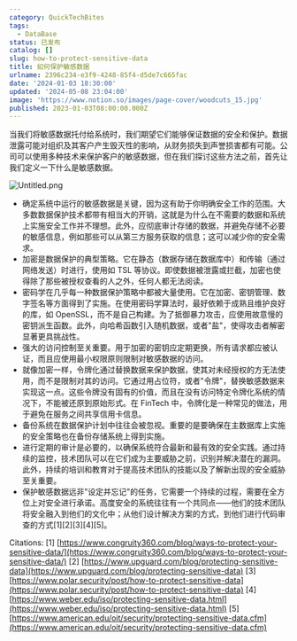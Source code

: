 ```yaml
---
category: QuickTechBites
tags:
  - DataBase
status: 已发布
catalog: []
slug: how-to-protect-sensitive-data
title: 如何保护敏感数据
urlname: 2396c234-e3f9-4248-85f4-d5de7c665fac
date: '2024-01-03 18:30:00'
updated: '2024-05-08 23:04:00'
image: 'https://www.notion.so/images/page-cover/woodcuts_15.jpg'
published: 2023-01-03T08:00:00.000Z
---
```


当我们将敏感数据托付给系统时，我们期望它们能够保证数据的安全和保护。数据泄露可能对组织及其客户产生毁灭性的影响，从财务损失到声誉损害都有可能。公司可以使用多种技术来保护客户的敏感数据，但在我们探讨这些方法之前，首先让我们定义一下什么是敏感数据。


![Untitled.png](https://prod-files-secure.s3.us-west-2.amazonaws.com/5d24fe63-e567-4804-86f9-9fdc62e13082/aa7e6578-50d6-4f37-a4e4-28071bd0fba3/Untitled.png?X-Amz-Algorithm=AWS4-HMAC-SHA256&X-Amz-Content-Sha256=UNSIGNED-PAYLOAD&X-Amz-Credential=ASIAZI2LB466XA3NVVRU%2F20250316%2Fus-west-2%2Fs3%2Faws4_request&X-Amz-Date=20250316T213231Z&X-Amz-Expires=3600&X-Amz-Security-Token=IQoJb3JpZ2luX2VjEN3%2F%2F%2F%2F%2F%2F%2F%2F%2F%2FwEaCXVzLXdlc3QtMiJGMEQCIGZ0HGjuOVFYOvgofg%2BdA36JFbDqjMeYxMZn%2F8AiSPanAiApTFGI09orPQwy2qYlGDV9z4duFc6cbjBQRr8j%2FRix4Sr%2FAwg2EAAaDDYzNzQyMzE4MzgwNSIM%2Bnh32Cf0HPIL0i32KtwDodGpsyf35YqF3I2v4aiGnmvE1eA17NNq23siHmFzzeEA1B7UgLEpR%2FvtW%2Bt8yD%2Bk98hdiK98RLx1Jgii8krtQuTy4K16K2KpNKMazBzX2p%2FFBkK5Elxb4LzFRiC61z8robrX%2F3c49ztKNlJaPQCQkZ8432YfvFi8jWT%2F8KmzVFZeucT2mcHJDUZtPzD5pFEAMFcSV17Y0IeWiveGfXshV2j0QoeeqB339QB0WS5VyoZNt29RCwOVToDGPAnZxdR8Hw%2FSlWAJ%2BMXcp916KkVpwyhxl4M9tordEWI%2BT92h2KrOWULQDk%2FSybwtgQWwNwYiwOo27UJZo8cIlhqIxWxhgJcBeSBL2yACE9%2FiQway2fR0vod%2FMa9zwf%2BSNDDMbyUr202C0bhBpugnJ2IqOkzpsjWmjdrMBmq%2FAtBnZXabXgUTrTY0yOLjuzeIuvCd2768vOMXrRsRAULHoigUSTPiMXN%2FZmWqhGPUIEI3P2r2w%2BzZt8ShtdFjHJkQk8gdlTyurlXUfeqv4wy2g9ySUiwtVtgl0KFzn%2B5PDZt4U5reIJl9s2uX5qtLciP%2B8kRm3U7P%2FRDHLaGfNER2uUNI7Ajn8RZel61q1bn02cUKPCNgg6DfRsbez0v1ZoI3k%2BIwtfzcvgY6pgFi0FulUSM6JJQGG1PekzR%2FOCqN4qam8uAyLDqxEHfMGa6fHVHCq69LkdgHF87HYEjUCuo0tgHDxM3CKG6aJjefN6biPN8LWLbRjZ8bpHIdkiiixMLdwkAnC97mdvG9Otu6WIHGfks1FP17kwoBxUDMvgzKsE8pInVNijAjMkId11uWaZGWLDZzasYC7oIBuc4mCQ%2BaW2ocQrBHAvSvv7gT25X4oNzo&X-Amz-Signature=6db6e315bfccc0d2354be290f36b241521fb5e4c71f85e4e397d58c63a9ae6b6&X-Amz-SignedHeaders=host&x-id=GetObject)

- 确定系统中运行的敏感数据是关键，因为这有助于你明确安全工作的范围。大多数数据保护技术都带有相当大的开销，这就是为什么在不需要的数据和系统上实施安全工作并不理想。此外，应彻底审计存储的数据，并避免存储不必要的敏感信息，例如那些可以从第三方服务获取的信息；这可以减少你的安全需求。
- 加密是数据保护的典型策略。它在静态（数据存储在数据库中）和传输（通过网络发送）时进行，使用如 TSL 等协议。即使数据被泄露或拦截，加密也使得除了那些被授权查看的人之外，任何人都无法阅读。
- 密码学在几乎每一种数据保护策略中都被大量使用。它在加密、密钥管理、数字签名等方面得到了实施。在使用密码学算法时，最好依赖于成熟且维护良好的库，如 OpenSSL，而不是自己构建。为了抵御暴力攻击，应使用故意慢的密钥派生函数。此外，向哈希函数引入随机数据，或者"盐"，使得攻击者解密显著更具挑战性。
- 强大的访问控制至关重要。用于加密的密钥应定期更换，所有请求都应被认证，而且应使用最小权限原则限制对敏感数据的访问。
- 就像加密一样，令牌化通过替换数据来保护数据，使其对未经授权的方无法使用，而不是限制对其的访问。它通过用占位符，或者"令牌"，替换敏感数据来实现这一点。这些令牌没有固有的价值，而且在没有访问特定令牌化系统的情况下，不能被还原到原始形式。在 FinTech 中，令牌化是一种常见的做法，用于避免在服务之间共享信用卡信息。
- 备份系统在数据保护计划中往往会被忽视。重要的是要确保在主数据库上实施的安全策略也在备份存储系统上得到实施。
- 进行定期的审计是必要的，以确保系统符合最新和最有效的安全实践。通过持续的监控，技术团队可以在它们成为主要威胁之前，识别并解决潜在的漏洞。此外，持续的培训和教育对于提高技术团队的技能以及了解新出现的安全威胁至关重要。
- 保护敏感数据远非"设定并忘记"的任务，它需要一个持续的过程，需要在全方位上对安全进行承诺。高度安全的系统往往有一个共同点——他们的技术团队将安全融入到他们的文化中；从他们设计解决方案的方式，到他们进行代码审查的方式[1][2][3][4][5]。

Citations:
[1] [https://www.congruity360.com/blog/ways-to-protect-your-sensitive-data/](https://www.congruity360.com/blog/ways-to-protect-your-sensitive-data/)
[2] [https://www.upguard.com/blog/protecting-sensitive-data](https://www.upguard.com/blog/protecting-sensitive-data)
[3] [https://www.polar.security/post/how-to-protect-sensitive-data](https://www.polar.security/post/how-to-protect-sensitive-data)
[4] [https://www.weber.edu/iso/protecting-sensitive-data.html](https://www.weber.edu/iso/protecting-sensitive-data.html)
[5] [https://www.american.edu/oit/security/protecting-sensitive-data.cfm](https://www.american.edu/oit/security/protecting-sensitive-data.cfm)


